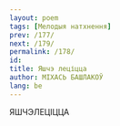 ```yaml
---
layout: poem
tags: [Мелодыя натхнення]
prev: /177/
next: /179/
permalink: /178/
id: 
title: Яшчэ леціцца
author: МІХАСЬ БАШЛАКОЎ
lang: be
---
```



 
ЯШЧЭЛЕЦІЦЦА

  
